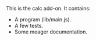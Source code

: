 This is the calc add-on.  It contains:

* A program (lib/main.js).
* A few tests.
* Some meager documentation.
